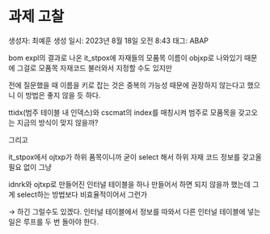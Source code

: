 # 과제 고찰

생성자: 최예훈
생성 일시: 2023년 8월 18일 오전 8:43
태그: ABAP

bom expl의 결과로 나온 it_stpox에 자재들의 모품목 이름이 objxp로 나와있기 때문에 그걸로 모품목 자재코드 불러와서 지정할 수도 있지만 

전에 질문했을 때 이름을 키로 잡는 것은 중복의 가능성 때문에 권장하지 않는다고 했으니 이 방법은 좋지 않을 듯 하다.

ttidx(범주 테이블 내 인덱스)와 cscmat의 index를 매칭시켜 범주로 모품목을 갖고오는 지금의 방식이 맞지 않을까?

그리고

it_stpox에서 ojtxp가 하위 품목이니까 굳이 select 해서 하위 자재 코드 정보를 갖고올 필요 없이 그냥

idnrk와 ojtxp로 만들어진 인터널 테이블을 하나 만들어서 하면 되지 않을까 했는데 그게 select하는 방법보다 비효율적이어서 그런가 

→ 하긴 그럴수도 있겠다. 인터널 테이블에서 정보를 따와서 다른 인터널 테이블에 넣는 일은 루프를 두 번 돌아야 한다.
